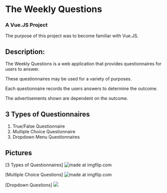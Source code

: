 # The Weekly Questions

### A Vue.JS Project

The purpose of this project was to become familiar with Vue.JS.

## Description:

The Weekly Questions is a web application that provides questionnaires for users to answer. 

These questionnaires may be used for a variety of purposes. 

Each questionnaire records the users answers to determine the outcome.

The advertisements shown are dependent on the outcome.

## 3 Types of Questionnaires

1. True/False Questionnaire
2. Multiple Choice Questionnaire 
3. Dropdown Menu Questionnaires

## Pictures
[3 Types of Questionnaires]
<img src="https://i.imgflip.com/1xqbrn.gif" title="made at imgflip.com"/></a>

[Multiple Choice Questions]
<img src="https://i.imgflip.com/1xqbjk.gif" title="made at imgflip.com"/>

[Dropdown Questions]
<img src="https://i.imgflip.com/1xqb9p.gif"/>
